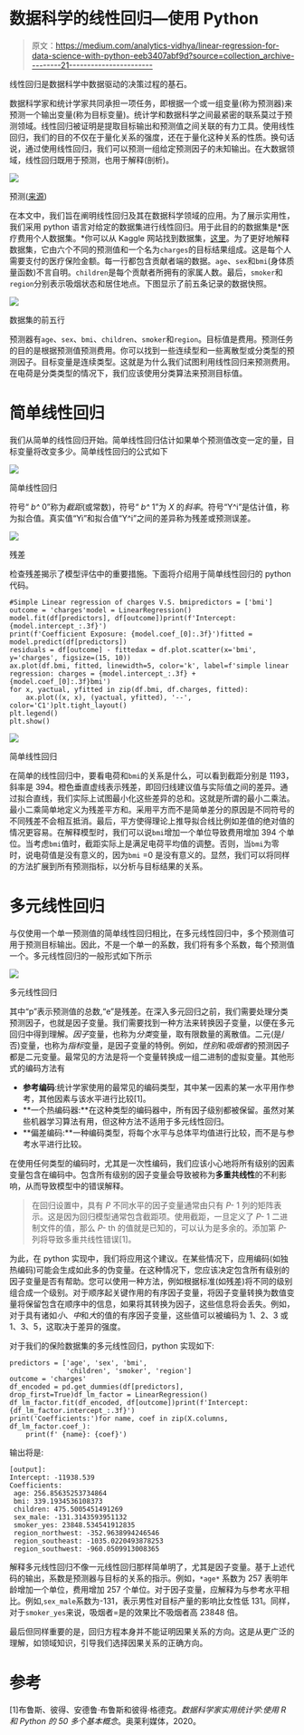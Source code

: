 # 数据科学的线性回归—使用 Python

> 原文：<https://medium.com/analytics-vidhya/linear-regression-for-data-science-with-python-eeb3407abf9d?source=collection_archive---------21----------------------->

线性回归是数据科学中数据驱动的决策过程的基石。

数据科学家和统计学家共同承担一项任务，即根据一个或一组变量(称为预测器)来预测一个输出变量(称为目标变量)。统计学和数据科学之间最紧密的联系莫过于预测领域。线性回归被证明是提取目标输出和预测值之间关联的有力工具。使用线性回归，我们的目的不仅在于量化关系的强度，还在于量化这种关系的性质。换句话说，通过使用线性回归，我们可以预测一组给定预测因子的未知输出。在大数据领域，线性回归既用于预测，也用于解释(剖析)。

![](img/56b9dd73c3de05efef19af7a018692fd.png)

预测([来源](https://www.amazon.com/Prediction-Machines-Economics-Artificial-Intelligence/dp/1633695670))

在本文中，我们旨在阐明线性回归及其在数据科学领域的应用。为了展示实用性，我们采用 python 语言对给定的数据集进行线性回归。用于此目的的数据集是*医疗费用个人数据集。*你可以从 Kaggle 网站找到数据集，[这里](https://www.kaggle.com/mirichoi0218/insurance)。为了更好地解释数据集，它由六个不同的预测值和一个名为`charges`的目标结果组成。这是每个人需要支付的医疗保险金额。每一行都包含贡献者端的数据。`age`、`sex`和`bmi`(身体质量函数)不言自明。`children`是每个贡献者所拥有的家属人数。最后，`smoker`和`region`分别表示吸烟状态和居住地点。下图显示了前五条记录的数据快照。

![](img/757bacf000a8f928ddc4f73542a9eb54.png)

数据集的前五行

预测器有`age`、`sex`、`bmi`、`children`、`smoker`和`region`。目标值是费用。预测任务的目的是根据预测值预测费用。你可以找到一些连续型和一些离散型或分类型的预测因子。目标变量是连续类型。这就是为什么我们试图利用线性回归来预测费用。在电荷是分类类型的情况下，我们应该使用分类算法来预测目标值。

# 简单线性回归

我们从简单的线性回归开始。简单线性回归估计如果单个预测值改变一定的量，目标变量将改变多少。简单线性回归的公式如下

![](img/e68bccf87b1efbaa626113101d0d4289.png)

简单线性回归

符号“ *b^* 0”称为*截距*(或常数)，符号“ *b^* 1”为 *X* 的*斜率*。符号“Y^i”是估计值，称为拟合值。真实值“Yi”和拟合值“Y^i”之间的差异称为残差或预测误差。

![](img/e5dc01fd89adfc355e23815a5e420dfe.png)

残差

检查残差揭示了模型评估中的重要措施。下面将介绍用于简单线性回归的 python 代码。

```
#Simple Linear regression of charges V.S. bmipredictors = ['bmi']
outcome = 'charges'model = LinearRegression()
model.fit(df[predictors], df[outcome])print(f'Intercept: {model.intercept_:.3f}')
print(f'Coefficient Exposure: {model.coef_[0]:.3f}')fitted = model.predict(df[predictors])
residuals = df[outcome] - fittedax = df.plot.scatter(x='bmi', y='charges', figsize=(15, 10))
ax.plot(df.bmi, fitted, linewidth=5, color='k', label=f'simple linear regression: charges = {model.intercept_:.3f} + {model.coef_[0]:.3f}bmi')
for x, yactual, yfitted in zip(df.bmi, df.charges, fitted): 
    ax.plot((x, x), (yactual, yfitted), '--', color='C1')plt.tight_layout()
plt.legend()
plt.show()
```

![](img/34e9b1ca8dbe166d9fc1bb3b11246ea0.png)

简单线性回归

在简单的线性回归中，要看电荷和`bmi`的关系是什么，可以看到截距分别是 1193，斜率是 394。橙色垂直虚线表示残差，即回归线建议值与实际值之间的差异。通过拟合直线，我们实际上试图最小化这些差异的总和。这就是所谓的最小二乘法。最小二乘简单地定义为残差平方和。采用平方而不是简单差分的原因是不同符号的不同残差不会相互抵消。最后，平方使得理论上推导拟合线比例如差值的绝对值的情况更容易。在解释模型时，我们可以说`bmi`增加一个单位导致费用增加 394 个单位。当考虑`bmi`值时，截距实际上是满足电荷平均值的调整。否则，当`bmi`为零时，说电荷值是没有意义的，因为`bmi` =0 是没有意义的。显然，我们可以将同样的方法扩展到所有预测指标，以分析与目标结果的关系。

# 多元线性回归

与仅使用一个单一预测值的简单线性回归相比，在多元线性回归中，多个预测值可用于预测目标输出。因此，不是一个单一的系数，我们将有多个系数，每个预测值一个。多元线性回归的一般形式如下所示

![](img/8700227f793a4fa6342e475957914fda.png)

多元线性回归

其中“p”表示预测值的总数,“e”是残差。在深入多元回归之前，我们需要处理分类预测因子，也就是因子变量。我们需要找到一种方法来转换因子变量，以便在多元回归中得到理解。*因子*变量，也称为*分类*变量，取有限数量的离散值。二元(是/否)变量，也称为*指标*变量，是因子变量的特例。例如，*性别*和*吸烟者*的预测因子都是二元变量。最常见的方法是将一个变量转换成一组二进制的虚拟变量。其他形式的编码方法有

*   **参考编码**:统计学家使用的最常见的编码类型，其中某一因素的某一水平用作参考，其他因素与该水平进行比较[1]。
*   **一个热编码器:**在这种类型的编码器中，所有因子级别都被保留。虽然对某些机器学习算法有用，但这种方法不适用于多元线性回归。
*   **偏差编码:**一种编码类型，将每个水平与总体平均值进行比较，而不是与参考水平进行比较。

在使用任何类型的编码时，尤其是一次性编码，我们应该小心地将所有级别的因素变量包含在编码中。包含所有级别的因子变量会导致被称为**多重共线性**的不利影响，从而导致模型中的错误解释。

> 在回归设置中，具有 *P* 不同水平的因子变量通常由只有 *P-* 1 列的矩阵表示。这是因为回归模型通常包含截距项。使用截距，一旦定义了 *P-* 1 二进制文件的值，那么 *P-* th 的值就是已知的，可以认为是多余的。添加第 *P-* 列将导致多重共线性错误[1]。

为此，在 python 实现中，我们将应用这个建议。在某些情况下，应用编码(如独热编码)可能会生成如此多的伪变量。在这种情况下，您应该决定包含所有级别的因子变量是否有帮助。您可以使用一种方法，例如根据标准(如残差)将不同的级别组合成一个级别。对于顺序起关键作用的有序因子变量，将因子变量转换为数值变量将保留包含在顺序中的信息，如果将其转换为因子，这些信息将会丢失。例如，对于具有诸如*小*、*中*和*大*的值的有序因子变量，这些值可以被编码为 1、2、3 或 1、3、5，这取决于差异的强度。

对于我们的保险数据集的多元线性回归，python 实现如下:

```
predictors = ['age', 'sex', 'bmi', 
              'children', 'smoker', 'region']
outcome = 'charges'
df_encoded = pd.get_dummies(df[predictors], drop_first=True)df_lm_factor = LinearRegression()
df_lm_factor.fit(df_encoded, df[outcome])print(f'Intercept: {df_lm_factor.intercept_:.3f}') 
print('Coefficients:')for name, coef in zip(X.columns, df_lm_factor.coef_):
    print(f' {name}: {coef}')
```

输出将是:

```
[output]:
Intercept: -11938.539
Coefficients:
 age: 256.85635253734864
 bmi: 339.1934536108373
 children: 475.5005451491269
 sex_male: -131.3143593951132
 smoker_yes: 23848.534541912835
 region_northwest: -352.9638994246546
 region_southeast: -1035.0220493878253
 region_southwest: -960.0509913008365
```

解释多元线性回归不像一元线性回归那样简单明了，尤其是因子变量。基于上述代码的输出，系数是预测器与目标的关系的指示。例如，`*age*` 系数为 257 表明年龄增加一个单位，费用增加 257 个单位。对于因子变量，应解释为与参考水平相比。例如,`sex_male`系数为-131，表示男性对目标产量的影响比女性低 131。同样，对于`smoker_yes`来说，吸烟者=是的效果比不吸烟者高 23848 倍。

最后但同样重要的是，回归方程本身并不能证明因果关系的方向。这是从更广泛的理解，如领域知识，引导我们选择因果关系的正确方向。

# 参考

[1]布鲁斯、彼得、安德鲁·布鲁斯和彼得·格德克。*数据科学家实用统计学:使用 R 和 Python 的 50 多个基本概念*。奥莱利媒体，2020。
